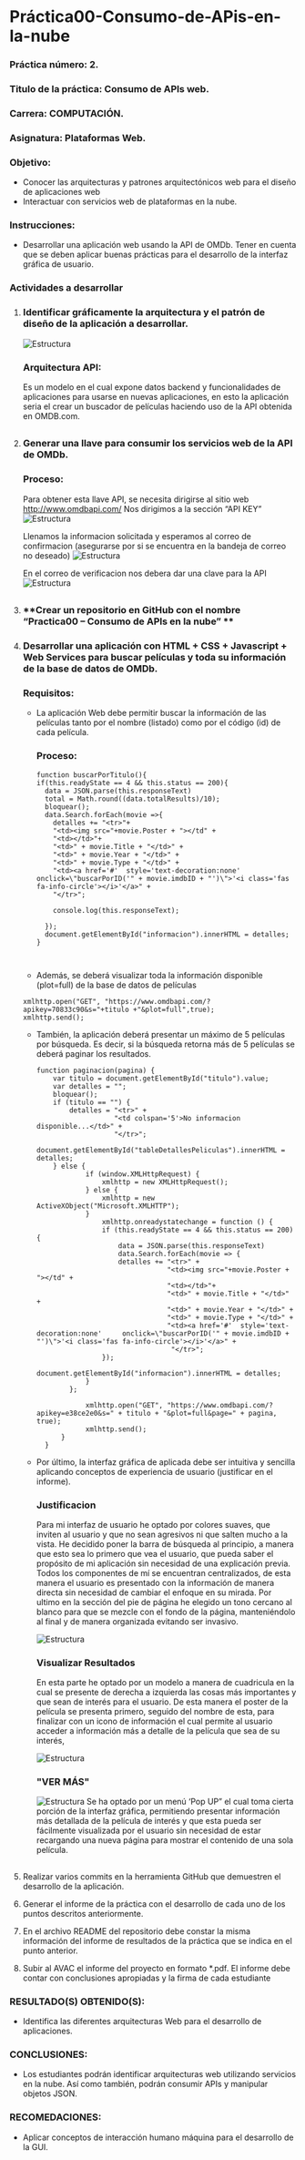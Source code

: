 # Práctica00-Consumo-de-APis-en-la-nube
### **Práctica número:** 2.
### **Titulo de la práctica:**  Consumo de APIs web.
### **Carrera:** COMPUTACIÓN.
### **Asignatura:** Plataformas Web.

### **Objetivo**:
   * Conocer las arquitecturas y patrones arquitectónicos web para el diseño de aplicaciones web
   * Interactuar con servicios web de plataformas en la nube.

### **Instrucciones**:
  * Desarrollar una aplicación web usando la API de OMDb. Tener en cuenta
    que se deben aplicar buenas prácticas para el desarrollo de la interfaz
    gráfica de usuario.

###  Actividades a desarrollar
 1. ### **Identificar gráficamente la arquitectura y el patrón de diseño de la aplicación a desarrollar.**
    ![Estructura](https://github.com/pablocalle1998/Practica00-Consumo-de-APIs-en-la-nube/blob/master/imagenes/1.png)
    ### Arquitectura API:
      Es un modelo en el cual expone datos backend y funcionalidades de aplicaciones para usarse en nuevas aplicaciones, en esto la aplicación seria el crear un buscador de películas haciendo uso de la API obtenida en OMDB.com. 
    ##  
      
 2. ### **Generar una llave para consumir los servicios web de la API de OMDb.**

    ### Proceso:
      Para obtener esta llave API, se necesita dirigirse al sitio web http://www.omdbapi.com/ 
      Nos dirigimos a la sección “API KEY”
      ![Estructura](https://github.com/pablocalle1998/Practica00-Consumo-de-APIs-en-la-nube/blob/master/imagenes/2.png)

      Llenamos la informacion solicitada y esperamos al correo de confirmacion (asegurarse por si se encuentra en la bandeja de correo no deseado)
      ![Estructura](https://github.com/pablocalle1998/Practica00-Consumo-de-APIs-en-la-nube/blob/master/imagenes/3.png)
      
      En el correo de verificacion nos debera dar una clave para la API
      ![Estructura](https://github.com/pablocalle1998/Practica00-Consumo-de-APIs-en-la-nube/blob/master/imagenes/4.png)
      
    ##

 3. ### **Crear un repositorio en GitHub con el nombre “Practica00 – Consumo de APIs en la nube” **

 4. ### **Desarrollar una aplicación con HTML + CSS + Javascript + Web Services para buscar películas y toda su información de la base de datos de OMDb.**

    ### Requisitos:
    * La aplicación Web debe permitir buscar la información de las películas tanto por el nombre (listado) como
      por el código (id) de cada película. 
      ### **Proceso:**
     
      ```
      function buscarPorTitulo(){
      if(this.readyState == 4 && this.status == 200){
        data = JSON.parse(this.responseText)
        total = Math.round((data.totalResults)/10);
        bloquear();
        data.Search.forEach(movie =>{
          detalles += "<tr>"+
          "<td><img src="+movie.Poster + "></td" +
          "<td></td>"+
          "<td>" + movie.Title + "</td>" +
          "<td>" + movie.Year + "</td>" +
          "<td>" + movie.Type + "</td>" +
          "<td><a href='#'  style='text-decoration:none'     onclick=\"buscarPorID('" + movie.imdbID + "')\">'<i class='fas fa-info-circle'></i>'</a>" +
          "</tr>";     

          console.log(this.responseText);

        });
        document.getElementById("informacion").innerHTML = detalles;
      }



    * Además, se deberá visualizar toda la información disponible (plot=full) de la base de datos de películas
    ```
    xmlhttp.open("GET", "https://www.omdbapi.com/?apikey=70833c90&s="+titulo +"&plot=full",true);
    xmlhttp.send();
    ```



    * También, la aplicación deberá presentar un máximo de 5 películas por búsqueda. Es decir, si la búsqueda
      retorna más de 5 películas se deberá paginar los resultados.
      ```
      function paginacion(pagina) {
          var titulo = document.getElementById("titulo").value;
          var detalles = "";
          bloquear();
          if (titulo == "") {
              detalles = "<tr>" +
                         "<td colspan='5'>No informacion disponible...</td>" +
                         "</tr>";
                        document.getElementById("tableDetallesPeliculas").innerHTML = detalles;
          } else {
                  if (window.XMLHttpRequest) {
                      xmlhttp = new XMLHttpRequest();
                  } else {
                      xmlhttp = new ActiveXObject("Microsoft.XMLHTTP");
                  }
                      xmlhttp.onreadystatechange = function () {
                      if (this.readyState == 4 && this.status == 200) {
                          data = JSON.parse(this.responseText)
                          data.Search.forEach(movie => {
                          detalles += "<tr>" +
                                      "<td><img src="+movie.Poster + "></td" +
                                      "<td></td>"+
                                      "<td>" + movie.Title + "</td>" +
                                      "<td>" + movie.Year + "</td>" +
                                      "<td>" + movie.Type + "</td>" +
                                      "<td><a href='#'  style='text-decoration:none'     onclick=\"buscarPorID('" + movie.imdbID + "')\">'<i class='fas fa-info-circle'></i>'</a>" +
                                       "</tr>"; 
                      });
                          document.getElementById("informacion").innerHTML = detalles;
                  }
              };

                  xmlhttp.open("GET", "https://www.omdbapi.com/?apikey=e38ce2e0&s=" + titulo + "&plot=full&page=" + pagina, true);
                  xmlhttp.send();
            }
        }
        ```

      
    * Por último, la interfaz gráfica de aplicada debe ser intuitiva y sencilla aplicando conceptos de experiencia
      de usuario (justificar en el informe).
      ### **Justificacion**
      Para mi interfaz de usuario he optado por colores suaves, que inviten al usuario y que no sean agresivos ni que salten mucho a la vista. He decidido poner la barra de búsqueda al principio, a manera que esto sea lo primero que vea el usuario, que pueda saber el propósito de mi aplicación sin necesidad de una explicación previa. 
      Todos los componentes de mí se encuentran centralizados, de esta manera el usuario es presentado con la información de manera directa sin necesidad de cambiar el enfoque en su mirada. 
      Por ultimo en la sección del pie de página he elegido un tono cercano al blanco para que se mezcle con el fondo de la página, manteniéndolo al final y de manera organizada evitando ser invasivo. 

      ![Estructura](https://github.com/aReinoso007/Practica00-Consumo-de-APis-en-la-nube/blob/master/Consumo%20de%20Apis/imagenes/ui-principal.png)
      
      ### **Visualizar Resultados**
      En esta parte he optado por un modelo a manera de cuadricula en la cual se presente de derecha a izquierda las cosas más importantes y que sean de interés para el usuario. 
      De esta manera el poster de la película se presenta primero, seguido del nombre de esta, para finalizar con un icono de información el cual permite al usuario acceder a información más a detalle de la película que sea de su interés, 

      ![Estructura](https://github.com/aReinoso007/Practica00-Consumo-de-APis-en-la-nube/blob/master/Consumo%20de%20Apis/imagenes/resultados.png)

      ### **"VER MÁS"**
      ![Estructura](https://github.com/aReinoso007/Practica00-Consumo-de-APis-en-la-nube/blob/master/Consumo%20de%20Apis/imagenes/ver%20mas.png)
      Se ha optado por un menú ‘Pop UP” el cual toma cierta porción de la interfaz gráfica, permitiendo presentar información más detallada de la película de interés y que esta pueda ser fácilmente visualizada por el usuario sin necesidad de estar recargando una nueva página para mostrar el contenido de una sola película. 

      ##
 
 5.  Realizar varios commits en la herramienta GitHub que demuestren el desarrollo de la aplicación.
 6.  Generar el informe de la práctica con el desarrollo de cada uno de los puntos descritos anteriormente.
 7.  En el archivo README del repositorio debe constar la misma información del informe de resultados de la práctica que se indica en el punto anterior. 
 8.  Subir al AVAC el informe del proyecto en formato *.pdf. El informe debe contar con conclusiones apropiadas
      y la firma de cada estudiante
 ### RESULTADO(S) OBTENIDO(S):
  * Identifica las diferentes arquitecturas Web para el desarrollo de aplicaciones.
 ### CONCLUSIONES:
  * Los estudiantes podrán identificar arquitecturas web utilizando servicios en la nube. Así como también,
    podrán consumir APIs y manipular objetos JSON.
 ### RECOMEDACIONES:
  * Aplicar conceptos de interacción humano máquina para el desarrollo de la GUI.
